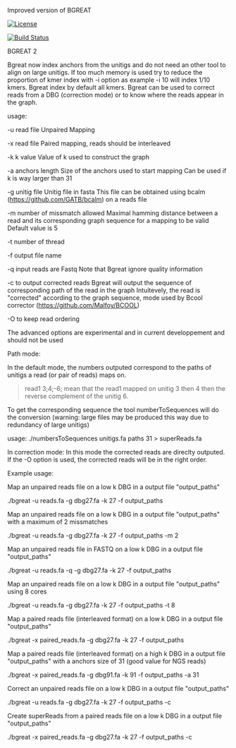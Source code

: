 Improved version of BGREAT

[![License](http://img.shields.io/:license-affero-blue.svg)](http://www.gnu.org/licenses/agpl-3.0.en.html)

[![Build Status](https://travis-ci.org/Malfoy/BWISE.svg?branch=master)](https://travis-ci.org/Malfoy/BGREAT2)




BGREAT 2

Bgreat now index anchors from the unitigs and do not need an other tool to align on large unitigs.
If too much memory is used try to reduce the proportion of kmer index with -i option as example -i 10 will index 1/10 kmers.
Bgreat index by default all kmers.
Bgreat can be used to correct reads from a DBG (correction mode) or to know where the reads appear in the graph.

usage:

-u read file
Unpaired Mapping

-x read file
Paired  mapping, reads should be interleaved

-k k value
Value of k used to construct the graph

-a anchors length
Size of the anchors used to start mapping
Can be used if k is way larger than 31

-g unitig file
Unitig file in fasta
This file can be obtained using bcalm (https://github.com/GATB/bcalm) on a reads file

-m number of missmatch allowed
Maximal hamming distance between a read and its corresponding graph sequence for a mapping to be valid
Default value is 5

-t number of thread

-f output file name

-q input reads are Fastq
Note that Bgreat ignore quality information

-c to output corrected reads
Bgreat will output the sequence of  corresponding path of the read in the graph
Intuitevely, the read is  "corrected" according to the graph sequence, mode used by Bcool corrector (https://github.com/Malfoy/BCOOL)

-O to keep read ordering

The advanced options are experimental and in current developpement and should not be used

Path mode:

In the  default mode, the numbers outputed correspond to the paths of unitigs a read (or pair of reads) maps on.

>read1
3;4;-6; mean that the read1 mapped on unitig 3 then 4 then the reverse complement of the unitig 6.

To get the corresponding sequence the tool numberToSequences will do the conversion (warning: large files may be produced this way due to redundancy of large unitigs)

usage:
./numbersToSequences  unitigs.fa paths 31 > superReads.fa



In correction mode:
In this mode the corrected reads are direclty outputed.
If the -O option is used, the corrected reads will be in the right order.


Example usage:

Map an unpaired reads file on a low k DBG in a output file "output_paths"

./bgreat -u reads.fa  -g dbg27.fa -k 27 -f output_paths

Map an unpaired reads file on a low k DBG in a output file "output_paths" with a maximum of 2 missmatches

./bgreat -u reads.fa  -g dbg27.fa -k 27 -f output_paths -m 2

Map an unpaired reads file in FASTQ  on a low k DBG in a output file "output_paths"

./bgreat -u reads.fa -q -g dbg27.fa -k 27 -f output_paths


Map an unpaired reads file on a low k DBG in a output file "output_paths" using 8 cores

./bgreat -u reads.fa  -g dbg27.fa -k 27 -f output_paths -t 8


Map a   paired reads file (interleaved format) on a low k DBG in a output file "output_paths"

./bgreat -x paired_reads.fa  -g dbg27.fa -k 27 -f output_paths


Map a paired reads file (interleaved format) on a high k DBG in a output file "output_paths"  with a anchors size of 31 (good value for NGS reads)

./bgreat -x paired_reads.fa  -g dbg91.fa -k 91  -f output_paths -a 31



Correct an unpaired reads file on a low k DBG in a output file "output_paths"

./bgreat -u reads.fa  -g dbg27.fa -k 27 -f output_paths -c


Create superReads from a paired reads file on a low k DBG in a output file "output_paths"

./bgreat -x paired_reads.fa  -g dbg27.fa -k 27 -f output_paths -c















